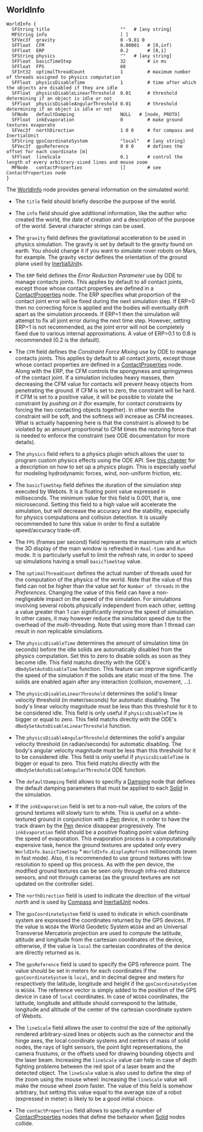 ## WorldInfo

```
WorldInfo {
  SFString title                          ""   # [any string]
  MFString info                           [ ]
  SFVec3f  gravity                        0 -9.81 0
  SFFloat  CFM                            0.00001   # [0,inf)
  SFFloat  ERP                            0.2       # [0,1]
  SFString physics                        ""   # [any string]
  SFFloat  basicTimeStep                  32        # in ms
  SFFloat  FPS                            60
  SFInt32  optimalThreadCount             1         # maximum number of threads assigned to physics computation
  SFFloat  physicsDisableTime             1         # time after which the objects are disabled if they are idle
  SFFloat  physicsDisableLinearThreshold  0.01      # threshold determining if an object is idle or not
  SFFloat  physicsDisableAngularThreshold 0.01      # threshold determining if an object is idle or not
  SFNode   defaultDamping                 NULL   # [node, PROTO]
  SFFloat  inkEvaporation                 0         # make ground textures evaporate
  SFVec3f  northDirection                 1 0 0     # for compass and InertialUnit
  SFString gpsCoordinateSystem            "local"   # [any string]
  SFVec3f  gpsReference                   0 0 0     # defines the offset for each coordinate [m]
  SFFloat  lineScale                      0.1       # control the length of every arbitrary-sized lines and mouse zoom
  MFNode   contactProperties              []        # see ContactProperties node
}
```

The [WorldInfo](#worldinfo) node provides general information on the simulated world:

- The `title` field should briefly describe the purpose of the world.

- The `info` field should give additional information, like the author who created
the world, the date of creation and a description of the purpose of the world.
Several character strings can be used.

- The `gravity` field defines the gravitational acceleration to be used in physics
simulation. The gravity is set by default to the gravity found on earth. You
should change it if you want to simulate rover robots on Mars, for example. The
gravity vector defines the orientation of the ground plane used by
[InertialUnit](inertialunit.md)s.

- The `ERP` field defines the *Error Reduction Parameter* use by ODE to manage
contacts joints. This applies by default to all contact joints, except those
whose contact properties are defined in a
[ContactProperties](contactproperties.md) node. The ERP specifies what
proportion of the contact joint error will be fixed during the next simulation
step. If ERP=0 then no correcting force is applied and the bodies will
eventually drift apart as the simulation proceeds. If ERP=1 then the simulation
will attempt to fix all joint error during the next time step. However, setting
ERP=1 is not recommended, as the joint error will not be completely fixed due to
various internal approximations. A value of ERP=0.1 to 0.8 is recommended (0.2
is the default).

- The `CFM` field defines the *Constraint Force Mixing* use by ODE to manage
contacts joints. This applies by default to all contact joints, except those
whose contact properties are defined in a
[ContactProperties](contactproperties.md) node. Along with the ERP, the CFM
controls the spongyness and springyness of the contact joint. If a simulation
includes heavy masses, then decreasing the CFM value for contacts will prevent
heavy objects from penetrating the ground. If CFM is set to zero, the constraint
will be hard. If CFM is set to a positive value, it will be possible to violate
the constraint by *pushing on it* (for example, for contact constraints by
forcing the two contacting objects together). In other words the constraint will
be soft, and the softness will increase as CFM increases. What is actually
happening here is that the constraint is allowed to be violated by an amount
proportional to CFM times the restoring force that is needed to enforce the
constraint (see ODE documentation for more details).

- The `physics` field refers to a physics plugin which allows the user to program
custom physics effects using the ODE API. See [this chapter](physics-plugin.md)
for a description on how to set up a physics plugin. This is especially useful
for modeling hydrodynamic forces, wind, non-uniform friction, etc.

- The `basicTimeStep` field defines the duration of the simulation step executed
by Webots. It is a floating point value expressed in milliseconds. The minimum
value for this field is 0.001, that is, one microsecond. Setting this field to a
high value will accelerate the simulation, but will decrease the accuracy and
the stability, especially for physics computations and collision detection. It
is usually recommended to tune this value in order to find a suitable
speed/accuracy trade-off.

- The `FPS` (frames per second) field represents the maximum rate at which the 3D
display of the main window is refreshed in `Real-time` and `Run` mode. It is
particularly usefull to limit the refresh rate, in order to speed up simulations
having a small `basicTimeStep` value.

- The `optimalThreadCount` defines the actual number of threads used for the
computation of the physics of the world. Note that the value of this field can
not be higher than the value set for `Number of threads` in the *Preferences*.
Changing the value of this field can have a non-negligeable impact on the speed
of the simulation. For simulations involving several robots physically
independent from each other, setting a value greater than 1 can significantly
improve the speed of simulation. In other cases, it may however reduce the
simulation speed due to the overhead of the multi-threading. Note that using more
than 1 thread can result in non replicable simulations.

- The `physicsDisableTime` determines the amount of simulation time (in seconds)
before the idle solids are automatically disabled from the physics computation.
Set this to zero to disable solids as soon as they become idle. This field
matchs directly with the ODE's `dBodySetAutoDisableTime` function. This feature
can improve significantly the speed of the simulation if the solids are static
most of the time. The solids are enabled again after any interaction (collision,
movement, ...).

- The `physicsDisableLinearThreshold` determines the solid's linear velocity
threshold (in meter/seconds) for automatic disabling. The body's linear velocity
magnitude must be less than this threshold for it to be considered idle. This
field is only useful if `physicsDisableTime` is bigger or equal to zero. This
field matchs directly with the ODE's `dBodySetAutoDisableLinearThreshold`
function.

- The `physicsDisableAngularThreshold` determines the solid's angular velocity
threshold (in radian/seconds) for automatic disabling. The body's angular
velocity magnitude must be less than this threshold for it to be considered
idle. This field is only useful if `physicsDisableTime` is bigger or equal to
zero. This field matchs directly with the `dBodySetAutoDisableAngularThreshold`
ODE function.

- The `defaultDamping` field allows to specifiy a [Damping](damping.md) node that
defines the default damping parameters that must be applied to each
[Solid](solid.md) in the simulation.

- If the `inkEvaporation` field is set to a non-null value, the colors of the
ground textures will slowly turn to white. This is useful on a white-textured
ground in conjunction with a [Pen](pen.md) device, in order to have the track
drawn by the [Pen](pen.md) device disappear progressively. The `inkEvaporation`
field should be a positive floating point value defining the speed of
evaporation. This evaporation process is a computationally expensive task, hence
the ground textures are updated only every `WorldInfo.basicTimeStep` *
`WorldInfo.displayRefresh` milliseconds (even in fast mode). Also, it is
recommended to use ground textures with low resolution to speed up this process.
As with the pen device, the modified ground textures can be seen only through
infra-red distance sensors, and not through cameras (as the ground textures are
not updated on the controller side).

- The `northDirection` field is used to indicate the direction of the *virtual
north* and is used by [Compass](compass.md) and [InertialUnit](inertialunit.md)
nodes.

- The `gpsCoordinateSystem` field is used to indicate in which coordinate system
are expressed the coordinates returned by the GPS devices. If the value is
`WGS84` the World Geodetic System `WGS84` and an Universal Transverse Mercatoris
projection are used to compute the latitude, altitude and longitude from the
cartesian coordinates of the device, otherwise, if the value is `local` the
cartesian coordinates of the device are directly returned as is.

- The `gpsReference` field is used to specify the GPS reference point. The value
should be set in meters for each coordinates if the `gpsCoordinateSystem` is
`local`, and in decimal degree and meters for respectively the latitude,
longitude and height if the `gpsCoordinateSystem` is `WGS84`. The reference
vector is simply added to the position of the GPS device in case of `local`
coordinates. In case of `WGS84` coordinates, the latitude, longitude and
altitude should correspond to the latitude, longitude and altitude of the center
of the cartesian coordinate system of Webots.

- The `lineScale` field allows the user to control the size of the optionally
rendered arbitrary-sized lines or objects such as the connector and the hinge
axes, the local coordinate systems and centers of mass of solid nodes, the rays
of light sensors, the point light representations, the camera frustums, or the
offsets used for drawing bounding objects and the laser beam. Increasing the
`lineScale` value can help in case of depth fighting problems between the red
spot of a laser beam and the detected object. The `lineScale` value is also used
to define the step of the zoom using the mouse wheel: increasing the `lineScale`
value will make the mouse wheel zoom faster. The value of this field is somehow
arbitrary, but setting this value equal to the average size of a robot
(expressed in meter) is likely to be a good initial choice.

- The `contactProperties` field allows to specifiy a number of
[ContactProperties](contactproperties.md) nodes that define the behavior when
[Solid](solid.md) nodes collide.
